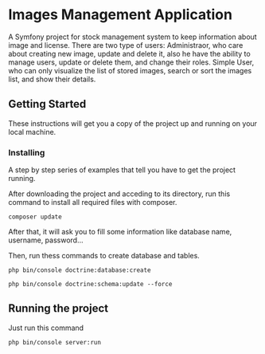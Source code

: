 # Images Management Application

A Symfony project for stock management system to keep information about image and license.
There are two type of users: 
Administraor, who care about creating new image, update and delete it, also he have the ability to manage users, update or delete them, and change their roles.
Simple User, who can only visualize the list of stored images, search or sort the images list, and show their details.

## Getting Started

These instructions will get you a copy of the project up and running on your local machine.

### Installing

A step by step series of examples that tell you have to get the project running.

After downloading the project and acceding to its directory, run this command to install all required files with composer.

```
composer update
```

After that, it will ask you to fill some information like database name, username, password...

Then, run thess commands to create database and tables.

```
php bin/console doctrine:database:create

php bin/console doctrine:schema:update --force
```

## Running the project

Just run this command 

```
php bin/console server:run
```

